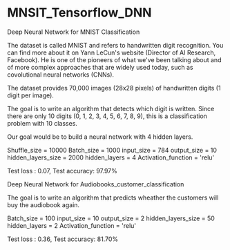 # MNSIT_Tensorflow_DNN
Deep Neural Network for MNIST Classification

The dataset is called MNIST and refers to handwritten digit recognition. You can find more about it on Yann LeCun's website (Director of AI Research, Facebook). He is one of the pioneers of what we've been talking about and of more complex approaches that are widely used today, such as covolutional neural networks (CNNs).

The dataset provides 70,000 images (28x28 pixels) of handwritten digits (1 digit per image).

The goal is to write an algorithm that detects which digit is written. Since there are only 10 digits (0, 1, 2, 3, 4, 5, 6, 7, 8, 9), this is a classification problem with 10 classes.

Our goal would be to build a neural network with 4 hidden layers.

Shuffle_size = 10000
Batch_size = 1000
input_size = 784
output_size = 10
hidden_layers_size = 2000
hidden_layers = 4
Activation_function = 'relu'

Test loss : 0.07, Test accuracy: 97.97%



Deep Neural Network for Audiobooks_customer_classification

The goal is to write an algorithm that predicts wheather the customers will buy the audiobook again.

Batch_size = 100
input_size = 10
output_size = 2
hidden_layers_size = 50
hidden_layers = 2
Activation_function = 'relu'

Test loss : 0.36, Test accuracy: 81.70%



